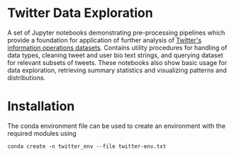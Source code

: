 # Twitter Data Exploration

A set of Jupyter notebooks demonstrating pre-processing pipelines which provide a foundation for application of further analysis of [Twitter's information operations datasets](https://transparency.twitter.com/en/reports/information-operations.html). Contains utility procedures for handling of data types, cleaning tweet and user bio text strings, and querying dataset for relevant subsets of tweets. These notebooks also show basic usage for data exploration, retrieving summary statistics and visualizing patterns and distributions.

# Installation

The conda environment file can be used to create an environment with the required modules using

```
conda create -n twitter_env --file twitter-env.txt
```
